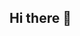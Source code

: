 ## Hi there 👋

<!--
**0x181A998/0x181A998** is a ✨ _special_ ✨ repository because its `README.md` (this file) appears on your GitHub profile.

Here are some ideas to get you started:

- 🔭 I’m currently working on ..EONMP.
- 🌱 I’m currently learning .java..
- 👯 I’m looking to collaborate on .EONMP..  
- 🤔 I’m looking for help with ..c++.
- 💬 Ask me about .im a furry..
- 📫 How to reach me: ..vux on discord.
- 😄 Pronouns: .she/them..
- ⚡ Fun fact: .im trans..
-->
